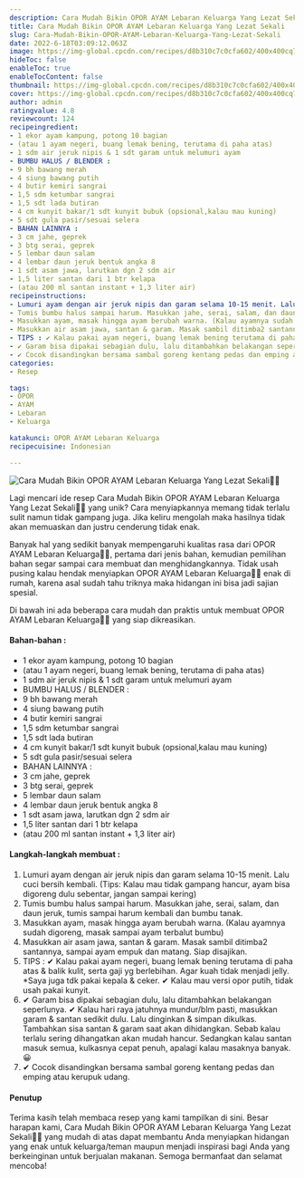 ```yaml
---
description: Cara Mudah Bikin OPOR AYAM Lebaran Keluarga Yang Lezat Sekali"
title: Cara Mudah Bikin OPOR AYAM Lebaran Keluarga Yang Lezat Sekali
slug: Cara-Mudah-Bikin-OPOR-AYAM-Lebaran-Keluarga-Yang-Lezat-Sekali
date: 2022-6-18T03:09:12.063Z
image: https://img-global.cpcdn.com/recipes/d8b310c7c0cfa602/400x400cq70/photo.jpg
hideToc: false
enableToc: true
enableTocContent: false
thumbnail: https://img-global.cpcdn.com/recipes/d8b310c7c0cfa602/400x400cq70/photo.jpg
cover: https://img-global.cpcdn.com/recipes/d8b310c7c0cfa602/400x400cq70/photo.jpg
author: admin
ratingvalue: 4.8
reviewcount: 124
recipeingredient:
- 1 ekor ayam kampung, potong 10 bagian
- (atau 1 ayam negeri, buang lemak bening, terutama di paha atas)
- 1 sdm air jeruk nipis & 1 sdt garam untuk melumuri ayam
- BUMBU HALUS / BLENDER :
- 9 bh bawang merah
- 4 siung bawang putih
- 4 butir kemiri sangrai
- 1,5 sdm ketumbar sangrai
- 1,5 sdt lada butiran
- 4 cm kunyit bakar/1 sdt kunyit bubuk (opsional,kalau mau kuning)
- 5 sdt gula pasir/sesuai selera
- BAHAN LAINNYA :
- 3 cm jahe, geprek
- 3 btg serai, geprek
- 5 lembar daun salam
- 4 lembar daun jeruk bentuk angka 8
- 1 sdt asam jawa, larutkan dgn 2 sdm air
- 1,5 liter santan dari 1 btr kelapa
- (atau 200 ml santan instant + 1,3 liter air)
recipeinstructions:
- Lumuri ayam dengan air jeruk nipis dan garam selama 10-15 menit. Lalu cuci bersih kembali. (Tips: Kalau mau tidak gampang hancur, ayam bisa digoreng dulu sebentar, jangan sampai kering)
- Tumis bumbu halus sampai harum. Masukkan jahe, serai, salam, dan daun jeruk, tumis sampai harum kembali dan bumbu tanak.
- Masukkan ayam, masak hingga ayam berubah warna. (Kalau ayamnya sudah digoreng, masak sampai ayam terbalut bumbu)
- Masukkan air asam jawa, santan & garam. Masak sambil ditimba2 santannya, sampai ayam empuk dan matang. Siap disajikan.
- TIPS : ✔ Kalau pakai ayam negeri, buang lemak bening terutama di paha atas & balik kulit, serta gaji yg berlebihan. Agar kuah tidak menjadi jelly. *Saya juga tdk pakai kepala & ceker. ✔ Kalau mau versi opor putih, tidak usah pakai kunyit.
- ✔ Garam bisa dipakai sebagian dulu, lalu ditambahkan belakangan seperlunya. ✔ Kalau hari raya jatuhnya mundur/blm pasti, masukkan garam & santan sedikit dulu. Lalu dinginkan & simpan dikulkas. Tambahkan sisa santan & garam saat akan dihidangkan. Sebab kalau terlalu sering dihangatkan akan mudah hancur. Sedangkan kalau santan masuk semua, kulkasnya cepat penuh, apalagi kalau masaknya banyak. 😀
- ✔ Cocok disandingkan bersama sambal goreng kentang pedas dan emping atau kerupuk udang.
categories:
- Resep

tags:
- OPOR
- AYAM
- Lebaran
- Keluarga

katakunci: OPOR AYAM Lebaran Keluarga
recipecuisine: Indonesian

---
```


![Cara Mudah Bikin OPOR AYAM Lebaran Keluarga Yang Lezat Sekali👩‍🍳](https://img-global.cpcdn.com/recipes/d8b310c7c0cfa602/400x400cq70/photo.jpg)

Lagi mencari ide resep Cara Mudah Bikin OPOR AYAM Lebaran Keluarga Yang Lezat Sekali👩‍🍳 yang unik? Cara menyiapkannya memang tidak terlalu sulit namun tidak gampang juga. Jika keliru mengolah maka hasilnya tidak akan memuaskan dan justru cenderung tidak enak.

Banyak hal yang sedikit banyak mempengaruhi kualitas rasa dari OPOR AYAM Lebaran Keluarga👩‍🍳, pertama dari jenis bahan, kemudian pemilihan bahan segar sampai cara membuat dan menghidangkannya. Tidak usah pusing kalau hendak menyiapkan OPOR AYAM Lebaran Keluarga👩‍🍳 enak di rumah, karena asal sudah tahu triknya maka hidangan ini bisa jadi sajian spesial.

Di bawah ini ada beberapa cara mudah dan praktis untuk membuat OPOR AYAM Lebaran Keluarga👩‍🍳 yang siap dikreasikan.

<!--inarticleads1-->

#### Bahan-bahan :

- 1 ekor ayam kampung, potong 10 bagian
- (atau 1 ayam negeri, buang lemak bening, terutama di paha atas)
- 1 sdm air jeruk nipis & 1 sdt garam untuk melumuri ayam
- BUMBU HALUS / BLENDER :
- 9 bh bawang merah
- 4 siung bawang putih
- 4 butir kemiri sangrai
- 1,5 sdm ketumbar sangrai
- 1,5 sdt lada butiran
- 4 cm kunyit bakar/1 sdt kunyit bubuk (opsional,kalau mau kuning)
- 5 sdt gula pasir/sesuai selera
- BAHAN LAINNYA :
- 3 cm jahe, geprek
- 3 btg serai, geprek
- 5 lembar daun salam
- 4 lembar daun jeruk bentuk angka 8
- 1 sdt asam jawa, larutkan dgn 2 sdm air
- 1,5 liter santan dari 1 btr kelapa
- (atau 200 ml santan instant + 1,3 liter air)

<!--inarticleads2-->

#### Langkah-langkah membuat :

1. Lumuri ayam dengan air jeruk nipis dan garam selama 10-15 menit. Lalu cuci bersih kembali. (Tips: Kalau mau tidak gampang hancur, ayam bisa digoreng dulu sebentar, jangan sampai kering)
1. Tumis bumbu halus sampai harum. Masukkan jahe, serai, salam, dan daun jeruk, tumis sampai harum kembali dan bumbu tanak.
1. Masukkan ayam, masak hingga ayam berubah warna. (Kalau ayamnya sudah digoreng, masak sampai ayam terbalut bumbu)
1. Masukkan air asam jawa, santan & garam. Masak sambil ditimba2 santannya, sampai ayam empuk dan matang. Siap disajikan.
1. TIPS : ✔ Kalau pakai ayam negeri, buang lemak bening terutama di paha atas & balik kulit, serta gaji yg berlebihan. Agar kuah tidak menjadi jelly. *Saya juga tdk pakai kepala & ceker. ✔ Kalau mau versi opor putih, tidak usah pakai kunyit.
1. ✔ Garam bisa dipakai sebagian dulu, lalu ditambahkan belakangan seperlunya. ✔ Kalau hari raya jatuhnya mundur/blm pasti, masukkan garam & santan sedikit dulu. Lalu dinginkan & simpan dikulkas. Tambahkan sisa santan & garam saat akan dihidangkan. Sebab kalau terlalu sering dihangatkan akan mudah hancur. Sedangkan kalau santan masuk semua, kulkasnya cepat penuh, apalagi kalau masaknya banyak. 😀
1. ✔ Cocok disandingkan bersama sambal goreng kentang pedas dan emping atau kerupuk udang.

#### Penutup

Terima kasih telah membaca resep yang kami tampilkan di sini. Besar harapan kami, Cara Mudah Bikin OPOR AYAM Lebaran Keluarga Yang Lezat Sekali👩‍🍳 yang mudah di atas dapat membantu Anda menyiapkan hidangan yang enak untuk keluarga/teman maupun menjadi inspirasi bagi Anda yang berkeinginan untuk berjualan makanan. Semoga bermanfaat dan selamat mencoba!